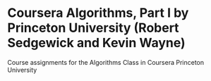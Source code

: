 # Coursera Algorithms, Part I by Princeton University (Robert Sedgewick and Kevin Wayne)
Course assignments for the Algorithms Class in Coursera Princeton University
